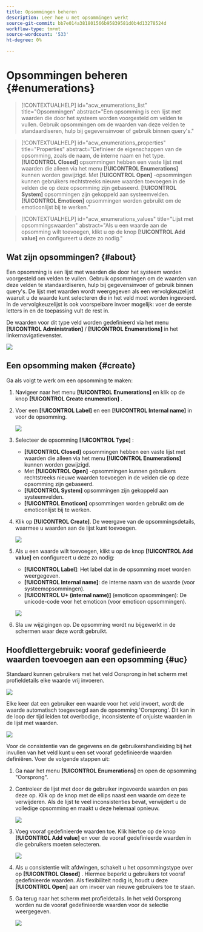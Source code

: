 ```yaml
---
title: Opsommingen beheren
description: Leer hoe u met opsommingen werkt
source-git-commit: bb7e014a381801566b95839581d0b4d13278524d
workflow-type: tm+mt
source-wordcount: '533'
ht-degree: 0%

---
```


# Opsommingen beheren {#enumerations}

>[!CONTEXTUALHELP]
>id="acw_enumerations_list"
>title="Opsommingen"
>abstract="Een opsomming is een lijst met waarden die door het systeem worden voorgesteld om velden te vullen. Gebruik opsommingen om de waarden van deze velden te standaardiseren, hulp bij gegevensinvoer of gebruik binnen query&#39;s."

>[!CONTEXTUALHELP]
>id="acw_enumerations_properties"
>title="Properties"
>abstract="Definieer de eigenschappen van de opsomming, zoals de naam, de interne naam en het type. **[!UICONTROL Closed]** opsommingen hebben een vaste lijst met waarden die alleen via het menu **[!UICONTROL Enumerations]** kunnen worden gewijzigd. Met **[!UICONTROL Open]** -opsommingen kunnen gebruikers rechtstreeks nieuwe waarden toevoegen in de velden die op deze opsomming zijn gebaseerd. **[!UICONTROL System]** opsommingen zijn gekoppeld aan systeemvelden. **[!UICONTROL Emoticon]** opsommingen worden gebruikt om de emoticonlijst bij te werken."

>[!CONTEXTUALHELP]
>id="acw_enumerations_values"
>title="Lijst met opsommingswaarden"
>abstract="Als u een waarde aan de opsomming wilt toevoegen, klikt u op de knop **[!UICONTROL Add value]** en configureert u deze zo nodig."

## Wat zijn opsommingen? {#about}

Een opsomming is een lijst met waarden die door het systeem worden voorgesteld om velden te vullen. Gebruik opsommingen om de waarden van deze velden te standaardiseren, hulp bij gegevensinvoer of gebruik binnen query&#39;s. De lijst met waarden wordt weergegeven als een vervolgkeuzelijst waaruit u de waarde kunt selecteren die in het veld moet worden ingevoerd. In de vervolgkeuzelijst is ook voorspelbare invoer mogelijk: voer de eerste letters in en de toepassing vult de rest in.

De waarden voor dit type veld worden gedefinieerd via het menu **[!UICONTROL Administration]** / **[!UICONTROL Enumerations]** in het linkernavigatievenster.

![](assets/enumeration-list.png)

## Een opsomming maken {#create}

Ga als volgt te werk om een opsomming te maken:

1. Navigeer naar het menu **[!UICONTROL Enumerations]** en klik op de knop **[!UICONTROL Create enumeration]** .

1. Voer een **[!UICONTROL Label]** en een **[!UICONTROL Internal name]** in voor de opsomming.

   ![](assets/enumeration-create.png)

1. Selecteer de opsomming **[!UICONTROL Type]** :

   * **[!UICONTROL Closed]** opsommingen hebben een vaste lijst met waarden die alleen via het menu **[!UICONTROL Enumerations]** kunnen worden gewijzigd.
   * Met **[!UICONTROL Open]** -opsommingen kunnen gebruikers rechtstreeks nieuwe waarden toevoegen in de velden die op deze opsomming zijn gebaseerd.
   * **[!UICONTROL System]** opsommingen zijn gekoppeld aan systeemvelden.
   * **[!UICONTROL Emoticon]** opsommingen worden gebruikt om de emoticonlijst bij te werken.

1. Klik op **[!UICONTROL Create]**. De weergave van de opsommingsdetails, waarmee u waarden aan de lijst kunt toevoegen.

   ![](assets/enumeration-details.png)

1. Als u een waarde wilt toevoegen, klikt u op de knop **[!UICONTROL Add value]** en configureert u deze zo nodig:

   * **[!UICONTROL Label]**: Het label dat in de opsomming moet worden weergegeven.
   * **[!UICONTROL Internal name]**: de interne naam van de waarde (voor systeemopsommingen).
   * **[!UICONTROL U+ (internal name)]** (emoticon opsommingen): De unicode-code voor het emoticon (voor emoticon opsommingen).

   ![](assets/enumeration-emoticon.png)

1. Sla uw wijzigingen op. De opsomming wordt nu bijgewerkt in de schermen waar deze wordt gebruikt.

## Hoofdlettergebruik: vooraf gedefinieerde waarden toevoegen aan een opsomming {#uc}

Standaard kunnen gebruikers met het veld Oorsprong in het scherm met profieldetails elke waarde vrij invoeren.

![](assets/enumeration-uc-profile.png)

Elke keer dat een gebruiker een waarde voor het veld invoert, wordt de waarde automatisch toegevoegd aan de opsomming &#39;Oorsprong&#39;. Dit kan in de loop der tijd leiden tot overbodige, inconsistente of onjuiste waarden in de lijst met waarden.

![](assets/enumeration-uc-choice.png)

Voor de consistentie van de gegevens en de gebruikershandleiding bij het invullen van het veld kunt u een set vooraf gedefinieerde waarden definiëren. Voer de volgende stappen uit:

1. Ga naar het menu **[!UICONTROL Enumerations]** en open de opsomming &quot;Oorsprong&quot;.

2. Controleer de lijst met door de gebruiker ingevoerde waarden en pas deze op. Klik op de knop met de ellips naast een waarde om deze te verwijderen. Als de lijst te veel inconsistenties bevat, verwijdert u de volledige opsomming en maakt u deze helemaal opnieuw.

   ![](assets/enumeration-uc-clean.png)

3. Voeg vooraf gedefinieerde waarden toe. Klik hiertoe op de knop **[!UICONTROL Add value]** en voer de vooraf gedefinieerde waarden in die gebruikers moeten selecteren.

   ![](assets/enumeration-uc-create.png)

4. Als u consistentie wilt afdwingen, schakelt u het opsommingstype over op **[!UICONTROL Closed]** . Hiermee beperkt u gebruikers tot vooraf gedefinieerde waarden.
Als flexibiliteit nodig is, houdt u deze **[!UICONTROL Open]** aan om invoer van nieuwe gebruikers toe te staan.

5. Ga terug naar het scherm met profieldetails. In het veld Oorsprong worden nu de vooraf gedefinieerde waarden voor de selectie weergegeven.

   ![](assets/enumeration-uc-populated.png)
